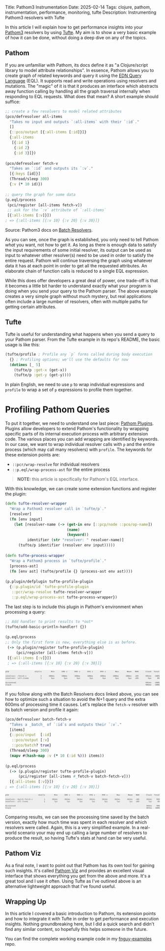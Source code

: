 Title: Pathom3 Instrumentation
Date: 2025-02-14
Tags: clojure, pathom, instrumentation, performance, monitoring, tufte
Description: Instrumenting Pathom3 resolvers with Tufte

In this article I will explain how to get performance insights into your
[Pathom3][] resolvers by using [Tufte][]. My aim is to show a very basic
example of how it can be done, without doing a deep dive on any of the topics.

## Pathom

If you are unfamiliar with Pathom, its docs define it as "a Clojure/script
library to model attribute relationships". In essence, Pathom allows you to
create graph of related keywords and query it using the [EDN Query Language][]
(EQL). It supports read and write operations using resolvers and
mutations. The "magic" of it is that it produces an interface which abstracts
away function calling by handling all the graph traversal internally when
responding to EQL requests. What does that mean? A short example should suffice:

```clojure
;; create a few resolvers to model related attributes
(pco/defresolver all-items
  "Takes no input and outputs `:all-items` with their `:id`."
  []
  {::pco/output [{:all-items [:id]}]}
  {:all-items
   [{:id 1}
    {:id 2}
    {:id 3}]})

(pco/defresolver fetch-v
  "Takes an `:id` and outputs its `:v`."
  [{:keys [id]}]
  (Thread/sleep 300)
  {:v (* 10 id)})

;; query the graph for some data
(p.eql/process
 (pci/register [all-items fetch-v])
 ;; ask for the `:v` attribute of `:all-items`
 [{:all-items [:v]}])
; => {:all-items [{:v 10} {:v 20} {:v 30}]}
```
Source: Pathom3 docs on [Batch Resolvers][].

As you can see, once the graph is established, you only need to tell Pathom
_what_ you want, not how to get it. As long as there is enough data to satisfy
the input requirements of some initial resolver, its output can be used as
input to whatever other resolver(s) need to be used in order to satisfy the
entire request. Pathom will continue traversing the graph using whatever data
it has at each point in order to get all the requested attributes. An elaborate
chain of function calls is reduced to a single EQL expression.

While this does offer developers a great deal of power, one trade-off is that
it becomes a little bit harder to understand exactly what your program is doing
when you send your query to the Pathom parser. The above example creates a very
simple graph without much mystery, but real applications often include a large
number of resolvers, often with multiple paths for getting certain attributes.

## Tufte
Tufte is useful for understanding what happens when you send a query to your
Pathom parser. From the Tufte example in its repo's README, the basic usage is
like this:

```clojure
(tufte/profile ; Profile any `p` forms called during body execution
  {} ; Profiling options; we'll use the defaults for now
  (dotimes [_ 5]
    (tufte/p :get-x (get-x))
    (tufte/p :get-y (get-y))))
```

In plain English, we need to use `p` to wrap individual expressions and
`profile` to wrap a set of `p` expressions to profile them together.

# Profiling Pathom Queries
To put it together, we need to understand one last piece: [Pathom Plugins][].
Plugins allow developers to extend Pathom's functionality by wrapping specific
parts of its internal execution process with arbitrary extension code. The
various places you can add wrapping are identified by keywords. In our case, we
want to wrap individual resolver calls with `p` and the entire process (which
may call many resolvers) with `profile`. The keywords for these extension
points are:

- `::pcr/wrap-resolve` for individual resolvers
- `::p.eql/wrap-process-ast` for the entire process

> **NOTE:** this article is specifically for Pathom's EQL interface.

With this knowledge, we can create some extension functions and register the
plugin:

```clojure
(defn tufte-resolver-wrapper
  "Wrap a Pathom3 resolver call in `tufte/p`."
  [resolver]
  (fn [env input]
    (let [resolver-name (-> (get-in env [::pcp/node ::pco/op-name])
                            (name)
                            (keyword))
          identifier (str "resolver: " resolver-name)]
      (tufte/p identifier (resolver env input)))))

(defn tufte-process-wrapper
  "Wrap a Pathom3 process in `tufte/profile`."
  [process-ast]
  (fn [env ast] (tufte/profile {} (process-ast env ast))))

(p.plugin/defplugin tufte-profile-plugin
  {::p.plugin/id `tufte-profile-plugin
   ::pcr/wrap-resolve tufte-resolver-wrapper
   ::p.eql/wrap-process-ast tufte-process-wrapper})
```

The last step is to include this plugin in Pathom's environment when processing
a query:

```clojure
;; Add handler to print results to *out*
(tufte/add-basic-println-handler! {})

(p.eql/process
;; Only the first form is new, everything else is as before.
 (-> (p.plugin/register tufte-profile-plugin)
     (pci/register [all-items fetch-v]))
 [{:all-items [:v]}])
 ; => {:all-items [{:v 10} {:v 20} {:v 30}]}
```

![Tufte Results - no batch](../assets/tufte_results_nobatch.png)

If you follow along with the Batch Resolvers docs linked above, you can see how
to optimize such a situation to avoid the N+1 query and the extra 600ms of
processing time it causes. Let's replace the `fetch-v` resolver with its batch
version and profile it again:

```clojure
(pco/defresolver batch-fetch-v
  "Takes a _batch_ of `:id`s and outputs their `:v`."
  [items]
  {::pco/input  [:id]
   ::pco/output [:v]
   ::pco/batch? true}
  (Thread/sleep 300)
  (mapv #(hash-map :v (* 10 (:id %))) items))

(p.eql/process
  (-> (p.plugin/register tufte-profile-plugin)
      (pci/register [all-items #_fetch-v batch-fetch-v]))
  [{:all-items [:v]}])
; => {:all-items [{:v 10} {:v 20} {:v 30}]}
```

![Tufte Results - batch](../assets/tufte_results_batch.png)

Comparing results, we can see the processing time saved by the batch version,
exactly how much time was spent in each resolver and which resolvers were
called. Again, this is a very simplified example. In a real-world scenario your
may end up calling a large number of resolvers to produce the result, so having
Tufte's stats at hand can be very useful.

## Pathom Viz
As a final note, I want to point out that Pathom has its own tool for gaining
such insights. It's called [Pathom Viz][] and provides an excellent visual
interface that shows everything you get from the above and more. It's a great
tool and I use it often. Using Tufte as I've outlined above is an alternative
lightweight approach that I've found useful.

## Wrapping Up
In this article I covered a basic introduction to Pathom, its extension points
and how to integrate it with Tufte in order to get performance and execution
insights. Nothing groundbreaking here, but I did a quick search and didn't find
any similar content, so hopefully this helps someone in the future.

You can find the complete working example code in my [fnguy-examples][] repo.

[Pathom3]: https://pathom3.wsscode.com/
[Pathom Viz]: https://github.com/wilkerlucio/pathom-viz
[Pathom Plugins]: https://pathom3.wsscode.com/docs/plugins
[Tufte]: https://github.com/taoensso/tufte
[EDN Query Language]: https://edn-query-language.org/
[Batch Resolvers]: https://pathom3.wsscode.com/docs/resolvers/#batch-resolvers
[fnguy-examples]: https://github.com/sheluchin/fnguy-examples/tree/main/examples/pathom_instrumentation/
